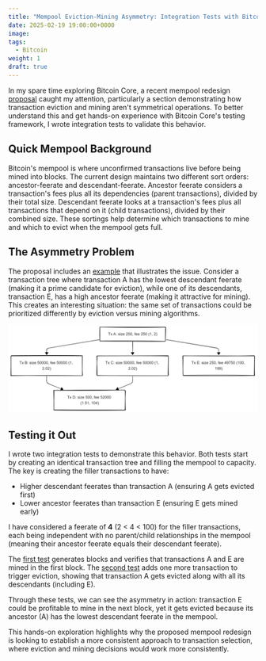 ```yaml
---
title: "Mempool Eviction-Mining Asymmetry: Integration Tests with Bitcoin Test Framework"
date: 2025-02-19 19:00:00+0000
image:
tags:
  - Bitcoin
weight: 1
draft: true
---
```


In my spare time exploring Bitcoin Core, a recent mempool redesign [proposal](https://github.com/bitcoin/bitcoin/issues/27677) caught my attention, particularly a section demonstrating how transaction eviction and mining aren't symmetrical operations. To better understand this and get hands-on experience with Bitcoin Core's testing framework, I wrote integration tests to validate this behavior.

## Quick Mempool Background

Bitcoin's mempool is where unconfirmed transactions live before being mined into blocks. The current design maintains two different sort orders: ancestor-feerate and descendant-feerate. Ancestor feerate considers a transaction's fees plus all its dependencies (parent transactions), divided by their total size. Descendant feerate looks at a transaction's fees plus all transactions that depend on it (child transactions), divided by their combined size. These sortings help determine which transactions to mine and which to evict when the mempool gets full.

## The Asymmetry Problem

The proposal includes an [example](https://github.com/bitcoin/bitcoin/issues/27677#eviction-mining-not-opposite) that illustrates the issue. Consider a transaction tree where transaction A has the lowest descendant feerate (making it a prime candidate for eviction), while one of its descendants, transaction E, has a high ancestor feerate (making it attractive for mining). This creates an interesting situation: the same set of transactions could be prioritized differently by eviction versus mining algorithms.

![example](example.png)

## Testing it Out

I wrote two integration tests to demonstrate this behavior. Both tests start by creating an identical transaction tree and filling the mempool to capacity. The key is creating the filler transactions to have:
- Higher descendant feerates than transaction A (ensuring A gets evicted first)
- Lower ancestor feerates than transaction E (ensuring E gets mined early)

I have considered a feerate of **4** (2 < 4 < 100) for the filler transactions, each being independent with no parent/child relationships in the mempool (meaning their ancestor feerate equals their descendant feerate).

The [first test](https://github.com/stringintech/bitcoin/blob/test-mempool-eviction-mining-asymmetry/test/functional/stringintech_mempool_mining_selection_test.py) generates blocks and verifies that transactions A and E are mined in the first block. The [second test](https://github.com/stringintech/bitcoin/blob/test-mempool-eviction-mining-asymmetry/test/functional/stringintech_mempool_eviction_package_test.py) adds one more transaction to trigger eviction, showing that transaction A gets evicted along with all its descendants (including E).

Through these tests, we can see the asymmetry in action: transaction E could be profitable to mine in the next block, yet it gets evicted because its ancestor (A) has the lowest descendant feerate in the mempool.

This hands-on exploration highlights why the proposed mempool redesign is looking to establish a more consistent approach to transaction selection, where eviction and mining decisions would work more consistently.
